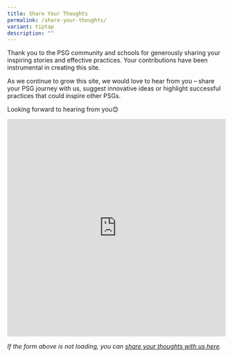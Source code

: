 ```yaml
---
title: Share Your Thoughts
permalink: /share-your-thoughts/
variant: tiptap
description: ""
---
```

<p>Thank you to the PSG community and schools for generously sharing your
inspiring stories and effective practices. Your contributions have been
instrumental in creating this site.&nbsp;</p>
<p>As we continue to grow this site, we would love to hear from you – share
your PSG journey with us, suggest innovative ideas or highlight successful
practices that could inspire other PSGs.&nbsp;</p>
<p>Looking forward to hearing from you😊</p>
<p></p>
<p></p>
<div class="iframe-wrapper">
<iframe style="width: 100%; height: 500px" allowfullscreen="true" frameborder="0" src="https://form.gov.sg/6662cee56d2eed42c1dec95d"></iframe>
</div>
<p><em>If the form above is not loading, you can <a href="https://form.gov.sg/6662cee56d2eed42c1dec95d" rel="noopener noreferrer nofollow" target="_blank">share your thoughts with us here</a>.</em>
</p>
<p></p>
<p></p>
<p></p>
<p></p>